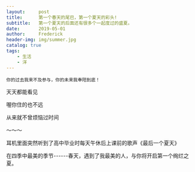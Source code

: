 ```yaml
---
layout:     post
title:      第一个春天的尾巴，第一个夏天的彩头! 
subtitle:   第一个夏天的后面还有很多个一起度过的盛夏。
date:       2019-05-01
author:     Frederick
header-img: img/summer.jpg
catalog: true
tags:
    - 生活
    - 洋
---
```


```
你的过去我来不及参与，你的未来我奉陪到底！
```

天天都能看见

喔你住的也不远

从来就不曾烦恼过时间

～～～

耳机里面突然听到了高中毕业时每天午休后上课前的歌声《最后一个夏天》

在四季中最美的季节------春天，遇到了我最美的人，与你将开启第一个绚烂之夏。

